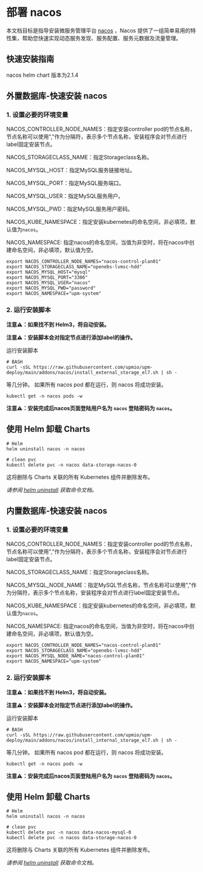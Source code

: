 # 部署 nacos

本文档目标是指导安装微服务管理平台 [nacos](https://github.com/alibaba/nacos) ，Nacos 提供了一组简单易用的特性集，帮助您快速实现动态服务发现、服务配置、服务元数据及流量管理。

## 快速安装指南

nacos helm chart 版本为2.1.4

## 外置数据库-快速安装 nacos

### 1. 设置必要的环境变量

NACOS_CONTROLLER_NODE_NAMES：指定安装controller pod的节点名称，节点名称可以使用","作为分隔符，表示多个节点名称，安装程序会对节点进行label固定安装节点。

NACOS_STORAGECLASS_NAME：指定Storageclass名称。

NACOS_MYSQL_HOST：指定MySQL服务链接地址。

NACOS_MYSQL_PORT：指定MySQL服务端口。

NACOS_MYSQL_USER：指定MySQL服务用户。

NACOS_MYSQL_PWD：指定MySQL服务用户密码。

NACOS_KUBE_NAMESPACE：指定安装kubernetes的命名空间，非必填项，默认值为`nacos`。

NACOS_NAMESPACE: 指定nacos的命名空间，当值为非空时，将在nacos中创建命名空间，非必填项，默认值为空。

```console
export NACOS_CONTROLLER_NODE_NAMES="nacos-control-plan01"
export NACOS_STORAGECLASS_NAME="openebs-lvmsc-hdd"
export NACOS_MYSQL_HOST="mysql"
export NACOS_MYSQL_PORT="3306"
export NACOS_MYSQL_USER="nacos"
export NACOS_MYSQL_PWD="password"
export NACOS_NAMESPACE="upm-system"
```

### 2. 运行安装脚本

**注意⚠️：如果找不到 Helm3，将自动安装。**

**注意⚠️：安装脚本会对指定节点进行添加label的操作。**

运行安装脚本
```console
# BASH
curl -sSL https://raw.githubusercontent.com/upmio/upm-deploy/main/addons/nacos/install_external_storage_el7.sh | sh -
```

等几分钟。 如果所有 nacos pod 都在运行，则 nacos 将成功安装。

```console
kubectl get -n nacos pods -w
```

**注意⚠️：安装完成后nacos页面登陆用户名为 `nacos` 登陆密码为 `nacos`。**

## 使用 Helm 卸载 Charts

```console
# Helm
helm uninstall nacos -n nacos

# clean pvc
kubectl delete pvc -n nacos data-storage-nacos-0
```

这将删除与 Charts 关联的所有 Kubernetes 组件并删除发布。

_请参阅 [helm uninstall](https://helm.sh/docs/helm/helm_uninstall/) 获取命令文档。_

## 内置数据库-快速安装 nacos

### 1. 设置必要的环境变量

NACOS_CONTROLLER_NODE_NAMES：指定安装controller pod的节点名称，节点名称可以使用","作为分隔符，表示多个节点名称，安装程序会对节点进行label固定安装节点。

NACOS_STORAGECLASS_NAME：指定Storageclass名称。

NACOS_MYSQL_NODE_NAME：指定MySQL节点名称，节点名称可以使用","作为分隔符，表示多个节点名称，安装程序会对节点进行label固定安装节点。

NACOS_KUBE_NAMESPACE：指定安装kubernetes的命名空间，非必填项，默认值为`nacos`。

NACOS_NAMESPACE: 指定nacos的命名空间，当值为非空时，将在nacos中创建命名空间，非必填项，默认值为空。

```console
export NACOS_CONTROLLER_NODE_NAMES="nacos-control-plan01"
export NACOS_STORAGECLASS_NAME="openebs-lvmsc-hdd"
export NACOS_MYSQL_NODE_NAME="nacos-control-plan01"
export NACOS_NAMESPACE="upm-system"
```

### 2. 运行安装脚本

**注意⚠️：如果找不到 Helm3，将自动安装。**

**注意⚠️：安装脚本会对指定节点进行添加label的操作。**

运行安装脚本
```console
# BASH
curl -sSL https://raw.githubusercontent.com/upmio/upm-deploy/main/addons/nacos/install_internal_storage_el7.sh | sh -
```

等几分钟。 如果所有 nacos pod 都在运行，则 nacos 将成功安装。

```console
kubectl get -n nacos pods -w
```

**注意⚠️：安装完成后nacos页面登陆用户名为 `nacos` 登陆密码为 `nacos`。**

## 使用 Helm 卸载 Charts

```console
# Helm
helm uninstall nacos -n nacos

# clean pvc
kubectl delete pvc -n nacos data-nacos-mysql-0
kubectl delete pvc -n nacos data-storage-nacos-0
```

这将删除与 Charts 关联的所有 Kubernetes 组件并删除发布。

_请参阅 [helm uninstall](https://helm.sh/docs/helm/helm_uninstall/) 获取命令文档。_
